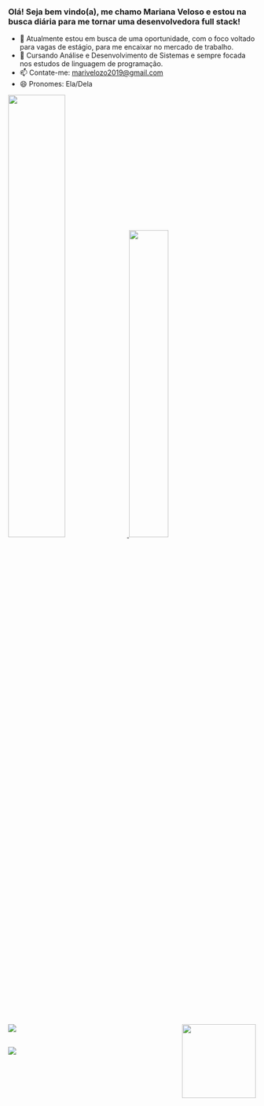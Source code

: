 ### Olá! Seja bem vindo(a), me chamo Mariana Veloso e estou na busca diária para me tornar uma desenvolvedora full stack!

- 🔭 Atualmente estou em busca de uma oportunidade, com o foco voltado para vagas de estágio, para me encaixar no mercado de trabalho.
- 🌱 Cursando Análise e Desenvolvimento de Sistemas e sempre focada nos estudos de linguagem de programação.
- 📫 Contate-me: marivelozo2019@gmail.com
- 😄 Pronomes: Ela/Dela

<div>
  <a href = "https://github.com/Marih2210"/>
  <img width="48%" src = "https://github-readme-stats.vercel.app/api?username=Marih2210&count_private=true&show_icons=true&theme=tokyonight"/>
  <img width="40%" src = "https://github-readme-stats.vercel.app/api/top-langs/?username=Marih2210&layout=compact&theme=tokyonight"/>
</div>

<div style = "display: inline_block"><br>
  <img align="center" src = "https://skillicons.dev/icons?i=html,js,java,css">
  <img align="right" width="150" height="150" src = "https://i.picasion.com/pic92/c0426e578bff37024a2c92740e01693b.gif"/>
</div>

##

<div>
<a href="https://www.linkedin.com/in/mariana-veloso-979436231/"><img src = "https://img.shields.io/badge/LinkedIn-0077B5?style=for-the-badge&logo=linkedin&logoColor=white"/></a>
</div>


